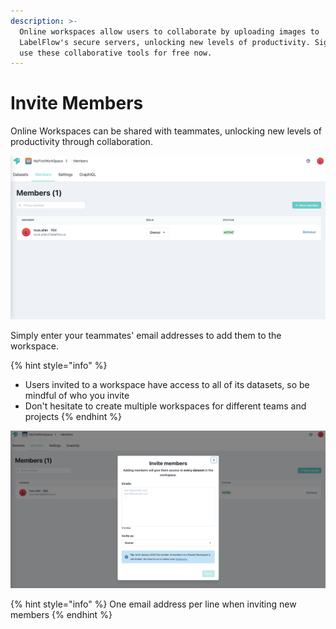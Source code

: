 ```yaml
---
description: >-
  Online workspaces allow users to collaborate by uploading images to
  LabelFlow's secure servers, unlocking new levels of productivity. Sign up to
  use these collaborative tools for free now.
---
```


# Invite Members

Online Workspaces can be shared with teammates, unlocking new levels of productivity through collaboration.&#x20;

![](<../../.gitbook/assets/Screenshot 2021-12-29 at 12.44.34.png>)

Simply enter your teammates' email addresses to add them to the workspace.&#x20;

{% hint style="info" %}
* Users invited to a workspace have access to all of its datasets, so be mindful of who you invite
* Don't hesitate to create multiple workspaces for different teams and projects
{% endhint %}

![](<../../.gitbook/assets/Screenshot 2021-12-29 at 15.49.03.png>)

{% hint style="info" %}
One email address per line when inviting new members
{% endhint %}
